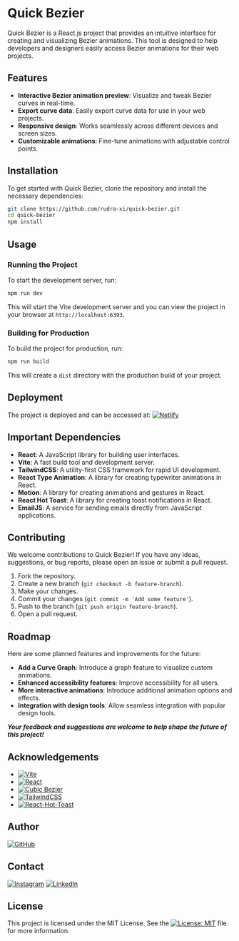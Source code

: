 # Quick Bezier

Quick Bezier is a React.js project that provides an intuitive interface for creating and visualizing Bezier animations. This tool is designed to help developers and designers easily access Bezier animations for their web projects.

## Features

- **Interactive Bezier animation preview**: Visualize and tweak Bezier curves in real-time.
- **Export curve data**: Easily export curve data for use in your web projects.
- **Responsive design**: Works seamlessly across different devices and screen sizes.
- **Customizable animations**: Fine-tune animations with adjustable control points.

## Installation

To get started with Quick Bezier, clone the repository and install the necessary dependencies:

```bash
git clone https://github.com/rudra-xi/quick-bezier.git
cd quick-bezier
npm install
```

## Usage

### Running the Project

To start the development server, run:

```sh
npm run dev
```

This will start the Vite development server and you can view the project in your browser at `http://localhost:6393`.

### Building for Production

To build the project for production, run:

```sh
npm run build
```

This will create a `dist` directory with the production build of your project.

## Deployment

The project is deployed and can be accessed at: [![Netlify](https://img.shields.io/badge/Netlify_Quick_Bezier_-%23000000.svg?logo=netlify&logoColor=#00C7B7)](https://quick-bezier.netlify.app/)

## Important Dependencies

- **React**: A JavaScript library for building user interfaces.
- **Vite**: A fast build tool and development server.
- **TailwindCSS**: A utility-first CSS framework for rapid UI development.
- **React Type Animation**: A library for creating typewriter animations in React.
- **Motion**: A library for creating animations and gestures in React.
- **React Hot Toast**: A library for creating toast notifications in React.
- **EmailJS**: A service for sending emails directly from JavaScript applications.

## Contributing

We welcome contributions to Quick Bezier! If you have any ideas, suggestions, or bug reports, please open an issue or submit a pull request.

1. Fork the repository.
2. Create a new branch (`git checkout -b feature-branch`).
3. Make your changes.
4. Commit your changes (`git commit -m 'Add some feature'`).
5. Push to the branch (`git push origin feature-branch`).
6. Open a pull request.

## Roadmap

Here are some planned features and improvements for the future:

- **Add a Curve Graph**: Introduce a graph feature to visualize custom animations.
- **Enhanced accessibility features**: Improve accessibility for all users.
- **More interactive animations**: Introduce additional animation options and effects.
- **Integration with design tools**: Allow seamless integration with popular design tools.

***Your feedback and suggestions are welcome to help shape the future of this project!***

## Acknowledgements

- [![Vite](https://img.shields.io/badge/Vite-646CFF?logo=vite&logoColor=fff)](https://vitejs.dev/)
- [![React](https://img.shields.io/badge/React-%2320232a.svg?logo=react&logoColor=%2361DAFB)](https://reactjs.org/)
- [![Cubic Bezier](https://img.shields.io/badge/Cubic_Bezier-000?logo=codeclimate&logoColor=fff)](https://en.wikipedia.org/wiki/B%C3%A9zier_curve)
- [![TailwindCSS](https://img.shields.io/badge/Tailwind%20CSS-%2338B2AC.svg?logo=tailwind-css&logoColor=white)](https://tailwindcss.com/)
- [![React-Hot-Toast](https://custom-icon-badges.demolab.com/badge/React_Hot_Toast-F80000?logo=oracle&logoColor=white)](https://github.com/yourusername/react-hot-toast)

## Author

[![GitHub](https://img.shields.io/badge/GitHub_RudraXi-%23121011.svg?logo=github&logoColor=white)](https://github.com/rudra-xi)

## Contact

[![Instagram](https://img.shields.io/badge/Instagram_%40Rudra.Xii-%23E4405F.svg?logo=Instagram&logoColor=white)](https://www.instagram.com/rudra.xii/)
[![LinkedIn](https://custom-icon-badges.demolab.com/badge/LinkedIn_Goutam-0A66C2?logo=linkedin-white&logoColor=fff)](https://www.linkedin.com/in/goutam-rudraxi)

## License

This project is licensed under the MIT License. See the [![License: MIT](https://img.shields.io/badge/License-MIT-blueviolet.svg)](/LICENSE) file for more information.
